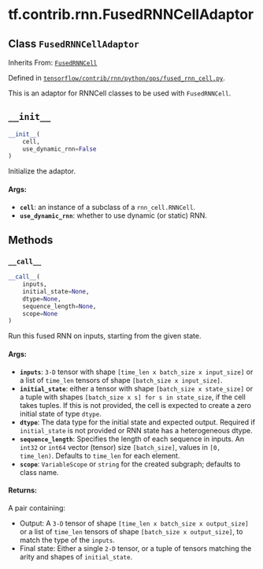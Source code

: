 <div itemscope itemtype="http://developers.google.com/ReferenceObject">
<meta itemprop="name" content="tf.contrib.rnn.FusedRNNCellAdaptor" />
<meta itemprop="path" content="Stable" />
<meta itemprop="property" content="__call__"/>
<meta itemprop="property" content="__init__"/>
</div>

# tf.contrib.rnn.FusedRNNCellAdaptor

## Class `FusedRNNCellAdaptor`

Inherits From: [`FusedRNNCell`](../../../tf/contrib/rnn/FusedRNNCell.md)



Defined in [`tensorflow/contrib/rnn/python/ops/fused_rnn_cell.py`](/code/stable/tensorflow/contrib/rnn/python/ops/fused_rnn_cell.py).

This is an adaptor for RNNCell classes to be used with `FusedRNNCell`.

<h2 id="__init__"><code>__init__</code></h2>

``` python
__init__(
    cell,
    use_dynamic_rnn=False
)
```

Initialize the adaptor.

#### Args:

* <b>`cell`</b>: an instance of a subclass of a `rnn_cell.RNNCell`.
* <b>`use_dynamic_rnn`</b>: whether to use dynamic (or static) RNN.



## Methods

<h3 id="__call__"><code>__call__</code></h3>

``` python
__call__(
    inputs,
    initial_state=None,
    dtype=None,
    sequence_length=None,
    scope=None
)
```

Run this fused RNN on inputs, starting from the given state.

#### Args:

* <b>`inputs`</b>: `3-D` tensor with shape `[time_len x batch_size x input_size]`
    or a list of `time_len` tensors of shape `[batch_size x input_size]`.
* <b>`initial_state`</b>: either a tensor with shape `[batch_size x state_size]`
    or a tuple with shapes `[batch_size x s] for s in state_size`, if the
    cell takes tuples. If this is not provided, the cell is expected to
    create a zero initial state of type `dtype`.
* <b>`dtype`</b>: The data type for the initial state and expected output. Required
    if `initial_state` is not provided or RNN state has a heterogeneous
      dtype.
* <b>`sequence_length`</b>: Specifies the length of each sequence in inputs. An
    `int32` or `int64` vector (tensor) size `[batch_size]`, values in `[0,
    time_len)`.
    Defaults to `time_len` for each element.
* <b>`scope`</b>: `VariableScope` or `string` for the created subgraph; defaults to
    class name.


#### Returns:

A pair containing:

- Output: A `3-D` tensor of shape `[time_len x batch_size x output_size]`
  or a list of `time_len` tensors of shape `[batch_size x output_size]`,
  to match the type of the `inputs`.
- Final state: Either a single `2-D` tensor, or a tuple of tensors
  matching the arity and shapes of `initial_state`.



